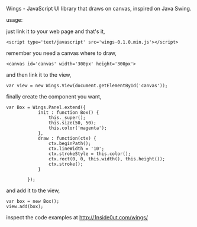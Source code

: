 Wings - JavaScript UI library that draws on canvas, inspired on Java Swing.

usage:

just link it to your web page and that's it,

```
<script type='text/javascript' src='wings-0.1.0.min.js'></script>
```

remember you need a canvas where to draw,

```
<canvas id='canvas' width='300px' height='300px'>
```

and then link it to the view,

```
var view = new Wings.View(document.getElementById('canvas'));
```

finally create the component you want,

```
var Box = Wings.Panel.extend({
			init : function Box() {
				this._super();
				this.size(50, 50);
				this.color('magenta');
			},
			draw : function(ctx) {
				ctx.beginPath();
				ctx.lineWidth = '10';
				ctx.strokeStyle = this.color();
				ctx.rect(0, 0, this.width(), this.height());
				ctx.stroke();
			}

		});
```

and add it to the view,

```
var box = new Box();
view.add(box);
```

inspect the code examples at http://1nside0ut.com/wings/
